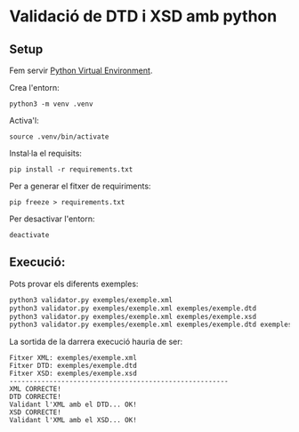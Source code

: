 # Validació de DTD i XSD amb python

## Setup

Fem servir [Python Virtual Environment](https://docs.python.org/3/library/venv.html).

Crea l'entorn:

    python3 -m venv .venv

Activa'l:

    source .venv/bin/activate

Instal·la el requisits:

    pip install -r requirements.txt

Per a generar el fitxer de requiriments:

    pip freeze > requirements.txt

Per desactivar l'entorn:

    deactivate

## Execució:

Pots provar els diferents exemples:

```bash
python3 validator.py exemples/exemple.xml
python3 validator.py exemples/exemple.xml exemples/exemple.dtd
python3 validator.py exemples/exemple.xml exemples/exemple.xsd
python3 validator.py exemples/exemple.xml exemples/exemple.dtd exemples/exemple.xsd
```

La sortida de la darrera execució hauria de ser:

    Fitxer XML: exemples/exemple.xml
    Fitxer DTD: exemples/exemple.dtd
    Fitxer XSD: exemples/exemple.xsd
    -------------------------------------------------------
    XML CORRECTE!
    DTD CORRECTE!
    Validant l'XML amb el DTD... OK!
    XSD CORRECTE!
    Validant l'XML amb el XSD... OK!